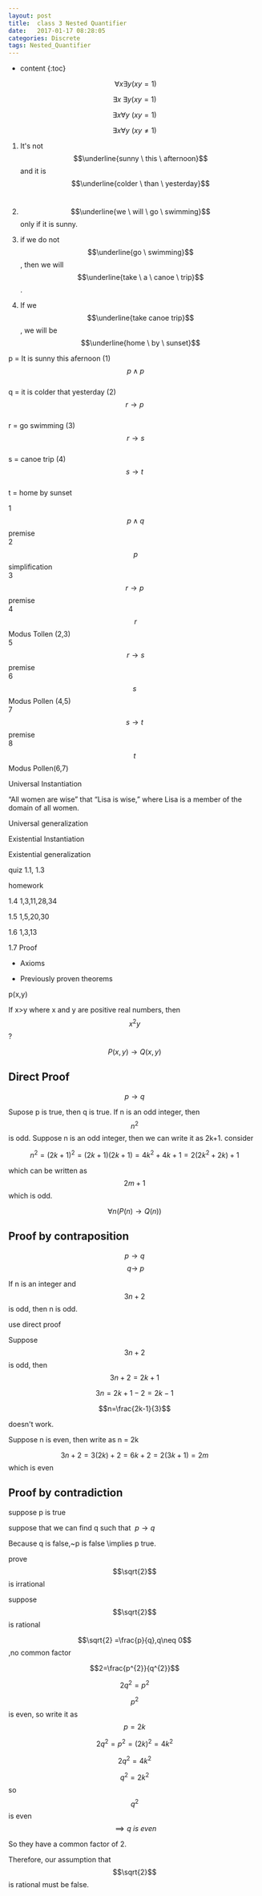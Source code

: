 ```yaml
---
layout: post
title:  class 3 Nested Quantifier 
date:   2017-01-17 08:28:05
categories: Discrete
tags: Nested_Quantifier
---
```

* content
{:toc}

$$~ \forall x \exists y (xy =1)$$

$$ \exists x ~\exists y (xy=1)$$

$$ \exists x \forall y ~(xy=1)$$

$$ \exists x \forall y ~(xy \neq 1)$$




1) It's not $$\underline{sunny \ this \ afternoon}$$ and it is $$\underline{colder \ than \ yesterday}$$<br>

								
2) $$\underline{we \ will \ go \ swimming}$$ only if it is sunny.

3) if we do not $$\underline{go \ swimming}$$, then we will $$\underline{take \ a \ canoe \ trip}$$.

4) If we $$\underline{take canoe trip}$$, we will be $$\underline{home \ by \ sunset}$$


p = It is sunny this afernoon 		(1) $$~ p \land p$$<br>
q = it is colder that yesterday		(2) $$r \to p$$<br>
r = go swimming						(3)	$$~r \to s$$<br>
s = canoe trip						(4) $$ s \to t$$<br>
t = home by sunset					<br>

1  $$~p \land q$$		premise<br>
2  $$~p$$			simplification<br>
3  $$ r \to p$$	premise<br>
4 $$~r$$ 		Modus Tollen (2,3)<br>
5 $$~r \to s$$	premise<br>
6 $$s$$		Modus Pollen (4,5)<br>
7 $$s \to t$$		premise<br>
8 $$t$$				Modus Pollen(6,7)<br>


Universal Instantiation

“All women are wise” that “Lisa is wise,” where Lisa is a member of the domain of all women.


Universal generalization

Existential Instantiation

Existential generalization 



quiz 1.1, 1.3

homework

1.4 
1,3,11,28,34

1.5
1,5,20,30

1.6
1,3,13


1.7
Proof

* Axioms

* Previously proven theorems

p(x,y)

If x>y where x and y are positive real numbers, then $$x^{2}y$$?

$$ P(x,y) \to Q(x,y)$$

## Direct Proof 

$$p \to q$$

Supose p is true, then q is true.
If n is an odd integer, then $$n^{2}$$ is odd.
Suppose n is an odd integer, then we can write it as 2k+1.
consider 

$$n^{2} =(2k+1)^{2}=(2k+1)(2k+1) = 4k^{2}+4k+1 =2(2k^{2}+2k)+1$$



which can be written as $$2m+1$$
 which is odd.

 $$\forall n(P(n) \to Q(n))$$


## Proof by contraposition 

$$p \to q$$
$$~q \to ~p$$

If n is an integer and $$3n+2$$ is odd, then n is odd. 

use direct proof

Suppose $$3n+2$$ is odd, then $$3n+2=2k+1$$

$$3n = 2k+1-2 = 2k-1$$

$$n=\frac{2k-1}{3}$$

doesn't work. 

Suppose n is even, then write as n = 2k

$$3n+2=3(2k)+2=6k+2=2(3k+1)=2m$$ which is even


## Proof by contradiction 

suppose p is true

suppose that we can find q such that $~p \to q$

Because q is false,~p is false \implies p true. 

prove $$\sqrt{2}$$ is irrational

suppose $$\sqrt{2}$$ is rational

$$\sqrt{2} =\frac{p}{q},q\neq 0$$,no common factor

$$2=\frac{p^{2}}{q^{2}}$$

$$2q^{2}=p^{2}$$

$$p^{2}$$ is even, so write it as $$p = 2k$$

$$2q^{2}=p^{2}=(2k)^{2}=4k^{2}$$

$$2q^{2}=4k^{2}$$

$$q^{2}=2k^{2}$$ so $$q^{2}$$ is even $$\implies q \ is \ even$$

So they have a common factor of 2.

Therefore, our assumption that $$\sqrt{2}$$ is rational must be false. 






